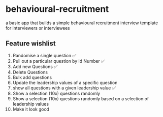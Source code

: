 # behavioural-recruitment

a basic app that builds a simple behavioural recruitment interview template for interviewers or interviewees

## Feature wishlist

1.  Randomise a single question ✅
2.  Pull out a particular question by Id Number ✅
3.  Add new Questions ✅
4.  Delete Questions
5.  Bulk add questions
6.  Update the leadership values of a specific question
7.  show all questions with a given leadership value ✅
8.  Show a selection (10x) questions randomly
9.  Show a selection (10x) questions randomly based on a selection of leadership values
10. Make it look good
